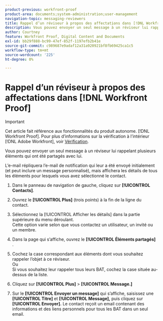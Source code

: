 ```yaml
---
product-previous: workfront-proof
product-area: documents;system-administration;user-management
navigation-topic: messaging-reviewers
title: Rappel d’un réviseur à propos des affectations dans [!DNL Workfront Proof]
description: Vous pouvez envoyer un seul message à un réviseur lui rappelant plusieurs éléments qui ont été partagés avec lui.
author: Courtney
feature: Workfront Proof, Digital Content and Documents
exl-id: bb29f888-bc99-47ef-852f-1197efb2b41e
source-git-commit: c989687e9adaf12a31a920921bf8fb69425ca1c5
workflow-type: tm+mt
source-wordcount: '225'
ht-degree: 0%

---
```


# Rappel d’un réviseur à propos des affectations dans [!DNL Workfront Proof]

>[!IMPORTANT]
>
>Cet article fait référence aux fonctionnalités du produit autonome. [!DNL Workfront Proof]. Pour plus d’informations sur la vérification à l’intérieur [!DNL Adobe Workfront], voir [Vérification](../../../review-and-approve-work/proofing/proofing.md).

Vous pouvez envoyer un seul message à un réviseur lui rappelant plusieurs éléments qui ont été partagés avec lui.

L’e-mail répliquera l’e-mail de notification qui leur a été envoyé initialement (et peut inclure un message personnalisé), mais affichera les détails de tous les éléments pour lesquels vous avez sélectionné le contact.

1. Dans le panneau de navigation de gauche, cliquez sur **[!UICONTROL Contacts]**.
1. Ouvrez le **[!UICONTROL Plus]** (trois points) à la fin de la ligne du contact.
1. Sélectionnez la [!UICONTROL Afficher les détails] dans la partie supérieure du menu déroulant.\
   Cette option varie selon que vous contactez un utilisateur, un invité ou un membre.
1. Dans la page qui s’affiche, ouvrez le **[!UICONTROL Éléments partagés]** .
1. Cochez la case correspondant aux éléments dont vous souhaitez rappeler l’objet à ce réviseur.\
   Ou\
   Si vous souhaitez leur rappeler tous leurs BAT, cochez la case située au-dessus de la liste.

1. Cliquez sur **[!UICONTROL Plus]** > **[!UICONTROL Message.]**

1. Sur le **[!UICONTROL Envoyer un message]** qui s’affiche, saisissez une **[!UICONTROL Titre]** et **[!UICONTROL Message],** puis cliquez sur **[!UICONTROL Envoyer].**&#x200B; Le contact reçoit un email contenant des informations et des liens personnels pour tous les BAT dans un seul email.


